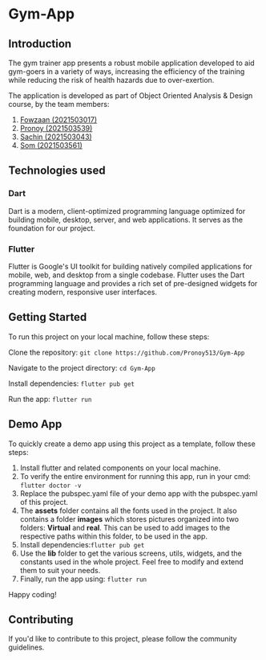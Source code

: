 # Gym-App
## Introduction
The gym trainer app presents a robust mobile application developed to aid gym-goers in a variety of ways, increasing the efficiency of the training while reducing the risk of health hazards due to over-exertion.

The application is developed as part of Object Oriented Analysis & Design course, by the team members:
1. [Fowzaan (2021503017)](https://github.com/gitzaan)
2. [Pronoy (2021503539)](https://github.com/Pronoy513)
3. [Sachin (2021503043)]()
4. [Som (2021503561)](https://github.com/som14159)




## Technologies used
### Dart 
Dart is a modern, client-optimized programming language optimized for building mobile, desktop, server, and web applications. It serves as the foundation for our project.

### Flutter
Flutter is Google's UI toolkit for building natively compiled applications for mobile, web, and desktop from a single codebase. Flutter uses the Dart programming language and provides a rich set of pre-designed widgets for creating modern, responsive user interfaces.

## Getting Started
To run this project on your local machine, follow these steps:

Clone the repository:
`git clone https://github.com/Pronoy513/Gym-App`

Navigate to the project directory:
`cd Gym-App`


Install dependencies:
`flutter pub get`


Run the app:
`flutter run`

## Demo App
To quickly create a demo app using this project as a template, follow these steps:

1. Install flutter and related components on your local machine.
2. To verify the entire environment for running this app, run in your cmd: `flutter doctor -v`
3. Replace the pubspec.yaml file of your demo app with the pubspec.yaml of this project.
4. The **assets** folder contains all the fonts used in the project. It also contains a folder **images** which stores pictures organized into two folders: **Virtual** and **real**. This can be used to add images to the respective paths within this folder, to be used in the app.
5. Install dependencies:`flutter pub get`
6. Use the **lib** folder to get the various screens, utils, widgets, and the constants used in the whole project. Feel free to modify and extend them to suit your needs.
7. Finally, run the app using: `flutter run`


Happy coding!




## Contributing
If you'd like to contribute to this project, please follow the community guidelines.


